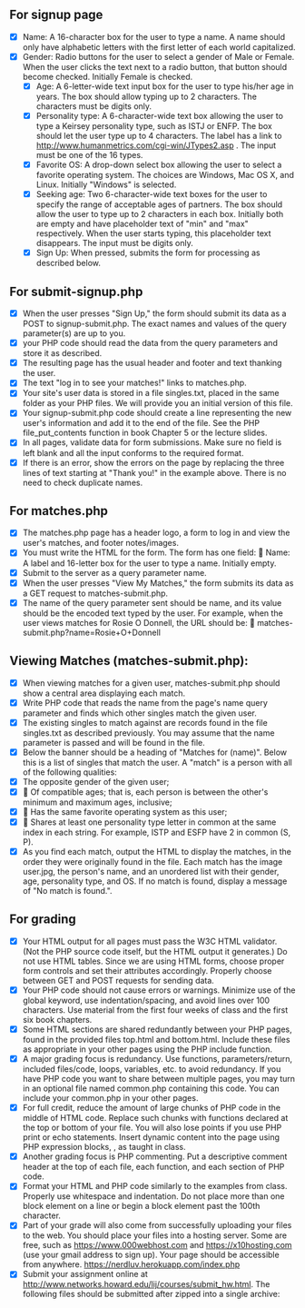 ## For signup page

- [x] Name: A 16-character box for the user to type a name. A
name should only have alphabetic letters with the first letter
of each world capitalized.
- [x] Gender: Radio buttons for the user to select a gender of Male
or Female. When the user clicks the text next to a radio button,
   that button should become checked. Initially Female is
   checked.
   - [x] Age: A 6-letter-wide text input box for the user to type his/her
   age in years. The box should allow typing up to 2 characters.
   The characters must be digits only.
   - [x] Personality type: A 6-character-wide text box allowing the
   user to type a Keirsey personality type, such as ISTJ or ENFP.
   The box should let the user type up to 4 characters. The label
   has a link to http://www.humanmetrics.com/cgi-win/JTypes2.asp .
   The input must be one of the 16 types.
   - [x] Favorite OS: A drop-down select box allowing the user to
   select a favorite operating system.
   The choices are Windows, Mac OS X, and Linux. Initially "Windows" is selected.
   - [x] Seeking age: Two 6-character-wide text boxes for the user to specify the range of acceptable ages of partners. The box should allow the user to type up to 2 characters in each box.
   Initially both are empty and have placeholder text of "min"
   and "max" respectively. When the user starts typing, this placeholder text disappears. The input must be digits only.
   - [x] Sign Up: When pressed, submits the form for processing as described below.

## For submit-signup.php
   - [x] When the user presses "Sign Up," the form should submit its data as a POST to signup-submit.php. 
   The exact names and values of the query parameter(s) are up to you.
   - [x] your PHP code should read the data from the query parameters and store it as described.
   - [x] The resulting page has the usual header and footer and text
   thanking the user.
   - [x] The text "log in to see your matches!" links to
   matches.php.
   - [x] Your site's user data is stored in a file singles.txt, placed in the same folder as your PHP files.
   We will provide you an initial version of this file.
   - [x] Your signup-submit.php code should create a line representing the new user's information and add it to the end of the file.
   See the PHP file_put_contents function in book Chapter 5 or the lecture slides.
   - [x] In all pages, validate data for form submissions. Make sure no field is left blank and all the input conforms to the required
   format.
   - [x] If there is an error, show the errors on the page by replacing the three lines of text starting at "Thank you!" in the
   example above. There is no need to check duplicate names.

## For matches.php
- [x] The matches.php page has a header logo, a form to log in and
view the user's matches, and footer notes/images. 
- [x] You must write the HTML for the form. The form has one field:
 Name: A label and 16-letter box for the user to type a name.
Initially empty. 
- [x] Submit to the server as a query parameter name.
- [x] When the user presses "View My Matches," the form submits its
data as a GET request to matches-submit.php. 
- [x] The name of the query parameter sent should be name, and its value should be the encoded text typed by the user.
For example, when the user views matches for Rosie O Donnell, the URL should be:
 matches-submit.php?name=Rosie+O+Donnell

## Viewing Matches (matches-submit.php):
- [x] When viewing matches for a given user, matches-submit.php
should show a central area displaying each match. 
- [x] Write PHP code that reads the name from the page's name query parameter and finds which other singles match the given user.
- [x] The existing singles to match against are records found in the file singles.txt as described previously.
You may assume that the name parameter is passed and will be found in the file.
- [x] Below the banner should be a heading of "Matches for (name)".
Below this is a list of singles that match the user. A "match" is a
person with all of the following qualities:
- [x] The opposite gender of the given user;
- [x]  Of compatible ages; that is, each person is between the
other's minimum and maximum ages, inclusive;
- [x]  Has the same favorite operating system as this user;
- [x]  Shares at least one personality type letter in common at the
same index in each string.
For example, ISTP and ESFP have 2 in common (S, P).
- [x] As you find each match, output the HTML to display the matches,
in the order they were originally found in the file. Each match has
the image user.jpg, the person's name, and an unordered list with
their gender, age, personality type, and OS.
If no match is found, display a message of "No match is found.".

## For grading
- [x] Your HTML output for all pages must pass the W3C HTML validator. (Not the PHP source code itself, but the HTML
output it generates.) Do not use HTML tables. Since we are using HTML forms, choose proper form controls and set their
attributes accordingly. Properly choose between GET and POST requests for sending data.
- [x] Your PHP code should not cause errors or warnings. Minimize use of the global keyword, use indentation/spacing, and
avoid lines over 100 characters. Use material from the first four weeks of class and the first six book chapters.
- [x] Some HTML sections are shared redundantly between your PHP pages, found in the provided files top.html and
bottom.html. Include these files as appropriate in your other pages using the PHP include function.
- [x] A major grading focus is redundancy. Use functions, parameters/return, included files/code, loops, variables, etc. to
avoid redundancy. If you have PHP code you want to share between multiple pages, you may turn in an optional file named
common.php containing this code. You can include your common.php in your other pages.
- [x] For full credit, reduce the amount of large chunks of PHP code in the middle of HTML code. Replace such chunks with
functions declared at the top or bottom of your file. You will also lose points if you use PHP print or echo statements. Insert
dynamic content into the page using PHP expression blocks, <?= ... ?> , as taught in class.
- [x] Another grading focus is PHP commenting. Put a descriptive comment header at the top of each file, each function, and
each section of PHP code.
- [x] Format your HTML and PHP code similarly to the examples from class. Properly use whitespace and indentation. Do not
place more than one block element on a line or begin a block element past the 100th character.
- [x] Part of your grade will also come from successfully uploading your files to the web. You should place your files into a
hosting server. Some are free, such as https://www.000webhost.com and https://x10hosting.com (use your gmail address to
sign up). Your page should be accessible from anywhere.
https://nerdluv.herokuapp.com/index.php
- [x] Submit your assignment online at http://www.networks.howard.edu/lij/courses/submit_hw.html. The following files should
be submitted after zipped into a single archive:
